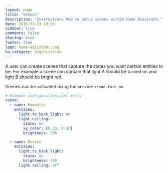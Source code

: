 ```yaml
---
layout: page
title: "Scenes"
description: "Instructions how to setup scenes within Home Assistant."
date: 2015-03-23 19:59
sidebar: true
comments: false
sharing: true
footer: true
logo: home-assistant.png
ha_category: Organization
---
```


A user can create scenes that capture the states you want certain entities to be. For example a scene can contain that light A should be turned on and light B should be bright red.

Scenes can be activated using the service `scene.turn_on`.

```yaml
# Example configuration.yaml entry
scene:
  - name: Romantic
    entities:
      light.tv_back_light: on
      light.ceiling:
        state: on
        xy_color: [0.33, 0.66]
        brightness: 200

  - name: Movies
    entities:
      light.tv_back_light:
        state: on
        brightness: 100
      light.ceiling: off
```
